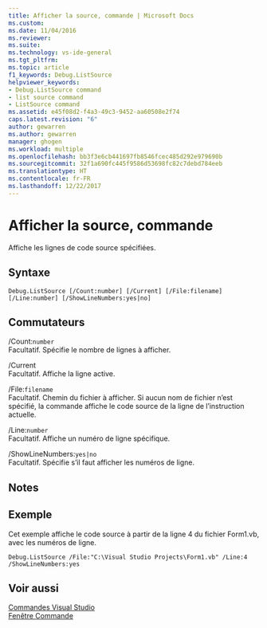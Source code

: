 ```yaml
---
title: Afficher la source, commande | Microsoft Docs
ms.custom: 
ms.date: 11/04/2016
ms.reviewer: 
ms.suite: 
ms.technology: vs-ide-general
ms.tgt_pltfrm: 
ms.topic: article
f1_keywords: Debug.ListSource
helpviewer_keywords:
- Debug.ListSource command
- list source command
- ListSource command
ms.assetid: e45f08d2-f4a3-49c3-9452-aa60508e2f74
caps.latest.revision: "6"
author: gewarren
ms.author: gewarren
manager: ghogen
ms.workload: multiple
ms.openlocfilehash: bb3f3e6cb441697fb8546fcec485d292e979690b
ms.sourcegitcommit: 32f1a690fc445f9586d53698fc82c7debd784eeb
ms.translationtype: HT
ms.contentlocale: fr-FR
ms.lasthandoff: 12/22/2017
---
```

# <a name="list-source-command"></a>Afficher la source, commande
Affiche les lignes de code source spécifiées.  
  
## <a name="syntax"></a>Syntaxe  
  
```  
Debug.ListSource [/Count:number] [/Current] [/File:filename]  
[/Line:number] [/ShowLineNumbers:yes|no]  
```  
  
## <a name="switches"></a>Commutateurs  
 /Count:`number`  
 Facultatif. Spécifie le nombre de lignes à afficher.  
  
 /Current  
 Facultatif. Affiche la ligne active.  
  
 /File:`filename`  
 Facultatif. Chemin du fichier à afficher. Si aucun nom de fichier n’est spécifié, la commande affiche le code source de la ligne de l’instruction actuelle.  
  
 /Line:`number`  
 Facultatif. Affiche un numéro de ligne spécifique.  
  
 /ShowLineNumbers:`yes|no`  
 Facultatif. Spécifie s’il faut afficher les numéros de ligne.  
  
## <a name="remarks"></a>Notes  
  
## <a name="example"></a>Exemple  
 Cet exemple affiche le code source à partir de la ligne 4 du fichier Form1.vb, avec les numéros de ligne.  
  
```  
Debug.ListSource /File:"C:\Visual Studio Projects\Form1.vb" /Line:4 /ShowLineNumbers:yes  
```  
  
## <a name="see-also"></a>Voir aussi  
 [Commandes Visual Studio](../../ide/reference/visual-studio-commands.md)   
 [Fenêtre Commande](../../ide/reference/command-window.md)